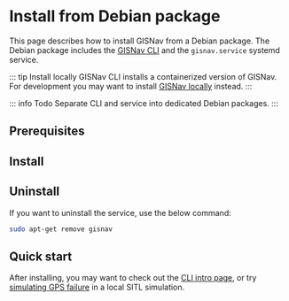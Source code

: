 # Install from Debian package

This page describes how to install GISNav from a Debian package. The Debian package includes the [GISNav CLI](/gisnav-cli) and the `gisnav.service` systemd service.

::: tip Install locally
GISNav CLI installs a containerized version of GISNav. For development you may want to install [GISNav locally](/install-locally) instead.
:::

::: info Todo
Separate CLI and service into dedicated Debian packages.
:::

## Prerequisites

<!--@include: ./shared/docker-compose-required.md-->

## Install

<!--@include: ./shared/install-debian.md-->

## Uninstall

If you want to uninstall the service, use the below command:

```bash
sudo apt-get remove gisnav
```

## Quick start

After installing, you may want to check out the [CLI intro page](/gisnav-cli), or try [simulating GPS failure](/sitl-local) in a local SITL simulation.
